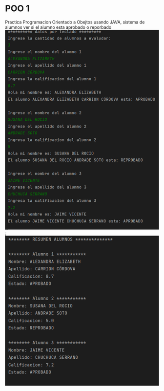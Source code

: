 # POO 1
Practica Programacion Orientado a Obejtos usando JAVA, sistema de alumnos ver si el alumno esta aprobado o reporbado
![Solicitar datos](src/resources/images/java-readme-1.png);
![Resumen](src/resources/images/java-readme-2.png)
